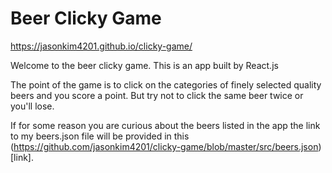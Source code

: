 # Beer Clicky Game

https://jasonkim4201.github.io/clicky-game/

Welcome to the beer clicky game. This is an app built by React.js

The point of the game is to click on the categories of finely selected quality beers and you score a point. But try not to click the same beer twice or you'll lose. 

If for some reason you are curious about the beers listed in the app the link to my beers.json file will be provided in this (https://github.com/jasonkim4201/clicky-game/blob/master/src/beers.json)[link].
